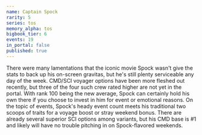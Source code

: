 ```yaml
---
name: Captain Spock
rarity: 5
series: tos
memory_alpha: tos
bigbook_tier: 6
events: 19
in_portal: false
published: true
---
```


There were many lamentations that the iconic movie Spock wasn't give the stats to back up his on-screen gravitas, but he's still plenty serviceable any day of the week. CMD/SCI voyager options have been more fleshed out recently, but three of the four such crew rated higher are not yet in the portal. With rank 100 being the new average, Spock can certainly hold his own there if you choose to invest in him for event or emotional reasons. On the topic of events, Spock's heady event count meets his traditional two scoops of traits for a voyage boost or stray weekend bonus. There are already several superior SCI options among variants, but his CMD base is #1 and likely will have no trouble pitching in on Spock-flavored weekends.
